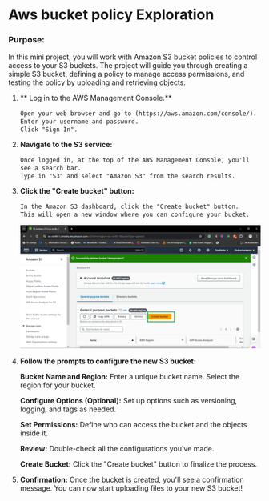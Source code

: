 # Aws bucket policy Exploration 

### Purpose:

In this mini project, you will work with Amazon S3 bucket policies to control access to your S3 buckets. The project will guide you through creating a simple S3 bucket, defining a policy to manage access permissions, and testing the policy by uploading and retrieving objects.

1. ** Log in to the AWS Management Console.**
   ```
   Open your web browser and go to (https://aws.amazon.com/console/).
   Enter your username and password.
   Click "Sign In".
   ```
2. **Navigate to the S3 service:**
   ```
   Once logged in, at the top of the AWS Management Console, you'll see a search bar. 
   Type in "S3" and select "Amazon S3" from the search results.
   ```

3. **Click the "Create bucket" button:**
   ```
   In the Amazon S3 dashboard, click the "Create bucket" button.
   This will open a new window where you can configure your bucket.
   ```
   ![screenshot of the create bucket button](image/Create_bucket.png)

4. **Follow the prompts to configure the new S3 bucket:**
   
   **Bucket Name and Region:**
   Enter a unique bucket name.
   Select the region for your bucket.
   
   **Configure Options (Optional):**
   Set up options such as versioning, logging, and tags as needed.
   
   **Set Permissions:**
   Define who can access the bucket and the objects inside it.
   
   **Review:**
   Double-check all the configurations you've made.
   
   **Create Bucket:**
   Click the "Create bucket" button to finalize the process.

7. **Confirmation:**
   Once the bucket is created, you'll see a confirmation message.
   You can now start uploading files to your new S3 bucket!

